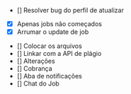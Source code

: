 - [] Resolver bug do perfil de atualizar
- [x] Apenas jobs não começados
- [x] Arrumar o update de job
- [] Colocar os arquivos
- [] Linkar com a API de plágio
- [] Alterações
- [] Cobrança
- [] Aba de notificações
- [] Chat do Job
